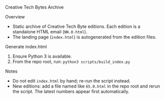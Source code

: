 Creative Tech Bytes Archive

Overview
- Static archive of Creative Tech Byte editions. Each edition is a standalone HTML email (`NN.0.html`).
- The landing page (`index.html`) is autogenerated from the edition files.

Generate index.html
1) Ensure Python 3 is available.
2) From the repo root, run:
   `python3 scripts/build_index.py`

Notes
- Do not edit `index.html` by hand; re-run the script instead.
- New editions: add a file named like `65.0.html` in the repo root and rerun the script. The latest numbers appear first automatically.
